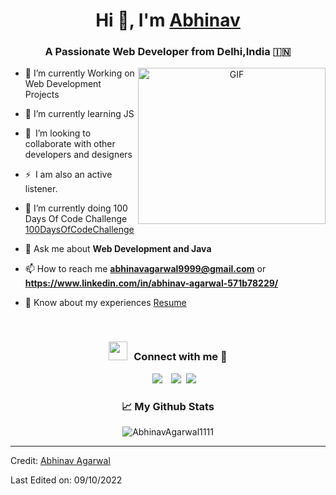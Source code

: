 

<!---
AbhinavAgarwal1111/AbhinavAgarwal1111 is a ✨ special ✨ repository because its `README.md` (this file) appears on your GitHub profile.
You can click the Preview link to take a look at your changes.
--->
<h1 align="center">Hi 👋, I'm <a href="https://github.com/AbhinavAgarwal1111" target="blank">
Abhinav</a></h1>
<h3 align="center">A Passionate Web Developer from Delhi,India &#127470;&#127475</h3>





<a target="_blank" align="center">
  <img align="right" top="200" height="250" width="300" alt="GIF" src="https://media.giphy.com/media/SWoSkN6DxTszqIKEqv/giphy.gif">
</a>

- 🔭 I’m currently Working on Web Development Projects
- 🌱 I’m currently learning JS
- 👯 I’m looking to collaborate with other developers and designers 
- ⚡ I am also an active listener. 
- 🌱 I’m currently doing 100 Days Of Code Challenge <a href="https://github.com/AbhinavAgarwal1111/100DaysOfCode" target="blank">100DaysOfCodeChallenge</a>


- 💬 Ask me about **Web Development and Java**

- 📫 How to reach me **abhinavagarwal9999@gmail.com** or **https://www.linkedin.com/in/abhinav-agarwal-571b78229/**

- 📄 Know about my experiences <a href="..." target="blank">Resume</a>
<br/>
<h3 align="center" > <img src="https://media.giphy.com/media/iY8CRBdQXODJSCERIr/giphy.gif" width="30" height="30" style="margin-right: 10px;">Connect with me 🤝 </h3>

<p align="center">

 <div align="center"  class="icons-social" style="margin-left: 10px;">
        <a style="margin-left: 10px;"  target="_blank" href="https://www.linkedin.com/in/abhinav-agarwal-571b78229/">
			<img src="https://img.icons8.com/doodle/40/000000/linkedin--v2.png"></a>
        <a style="margin-left: 10px;" target="_blank" href="https://github.com/AbhinavAgarwal1111">
		<img src="https://img.icons8.com/doodle/40/000000/github--v1.png"></a>
		<a style="margin-left: 5px;" target="_blank" href="...">
					<img src="https://img.icons8.com/plasticine/0.5x/resume.png" ></a>
      </div>

</p>
<h3 align="center">📈 My Github Stats</h3>

<p align="center"> <img src="https://github-readme-stats.vercel.app/api?username=AbhinavAgarwal1111&show_icons=true&theme=gotham" alt="AbhinavAgarwal1111" />

---

Credit: [Abhinav Agarwal](https://github.com/AbhinavAgarwal1111)

Last Edited on: 09/10/2022

